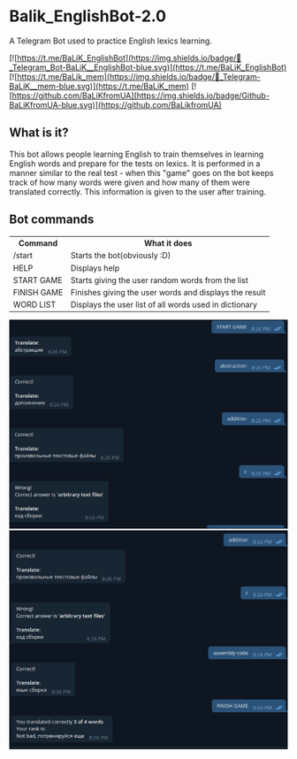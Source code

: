 Balik_EnglishBot-2.0
====================

A Telegram Bot used to practice English lexics learning.


[![https://t.me/BaLiK_EnglishBot](https://img.shields.io/badge/💬_Telegram_Bot-BaLiK__EnglishBot-blue.svg)](https://t.me/BaLiK_EnglishBot)
[![https://t.me/BaLik_mem](https://img.shields.io/badge/💬_Telegram-BaLiK__mem-blue.svg)](https://t.me/BaLiK_mem)
[![https://github.com/BaLiKfromUA](https://img.shields.io/badge/Github-BaLiKfromUA-blue.svg)](https://github.com/BaLikfromUA)

What is it?
-----------

This bot allows people learning English to train themselves in learning English words and prepare for the tests on lexics. It is performed in a manner similar to the real test - when this "game" goes on the bot keeps track of how many words were given and how many of them were translated correctly. This information is given to the user after training.


Bot commands
------------

<table>
    <tr>
        <th>Command</th>
        <th>What it does</th>
    </tr>
    <tr>
        <td>/start</th>
        <td>Starts the bot(obviously :D)</th>
    </tr>
    <tr>
        <td>HELP</th>
        <td>Displays help</th>
    </tr>
    <tr>
        <td>START GAME</th>
        <td>Starts giving the user random words from the list</th>
    </tr>
    <tr>
        <td>FINISH GAME</th>
        <td>Finishes giving the user words and displays the result</th>
    </tr>
    <tr>
        <td>WORD LIST</th>
        <td>Displays the user list of all words used in dictionary</th>
    </tr>
</table>

![](https://github.com/BaLiKfromUA/BaLiK_EnglishBot-2.0/blob/master/files/1.png?raw=true)
![](https://github.com/BaLiKfromUA/BaLiK_EnglishBot-2.0/blob/master/files/2.png?raw=true)
